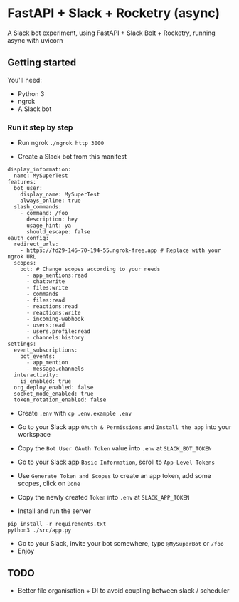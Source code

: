 
# FastAPI + Slack + Rocketry (async)

A Slack bot experiment, using FastAPI + Slack Bolt + Rocketry, running async with uvicorn

## Getting started

You'll need:
- Python 3
- ngrok
- A Slack bot

### Run it step by step
- Run ngrok
`./ngrok http 3000`

- Create a Slack bot from this manifest
```
display_information:
  name: MySuperTest
features:
  bot_user:
    display_name: MySuperTest
    always_online: true
  slash_commands:
    - command: /foo
      description: hey
      usage_hint: ya
      should_escape: false
oauth_config:
  redirect_urls:
    - https://fd29-146-70-194-55.ngrok-free.app # Replace with your ngrok URL
  scopes:
    bot: # Change scopes according to your needs
      - app_mentions:read
      - chat:write
      - files:write
      - commands
      - files:read
      - reactions:read
      - reactions:write
      - incoming-webhook
      - users:read
      - users.profile:read
      - channels:history
settings:
  event_subscriptions:
    bot_events:
      - app_mention
      - message.channels
  interactivity:
    is_enabled: true
  org_deploy_enabled: false
  socket_mode_enabled: true
  token_rotation_enabled: false
```

- Create `.env` with `cp .env.example .env`
- Go to your Slack app `OAuth & Permissions` and `Install the app` into your workspace
- Copy the `Bot User OAuth Token` value into `.env` at `SLACK_BOT_TOKEN`
- Go to your Slack app `Basic Information`, scroll to `App-Level Tokens`
- Use `Generate Token and Scopes` to create an app token, add some scopes, click on `Done`
- Copy the newly created `Token` into `.env` at `SLACK_APP_TOKEN`

- Install and run the server
```
pip install -r requirements.txt
python3 ./src/app.py
```
- Go to your Slack, invite your bot somewhere, type `@MySuperBot` or `/foo`
- Enjoy

## TODO
- Better file organisation + DI to avoid coupling between slack / scheduler
